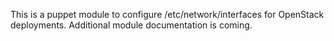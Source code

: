 This is a puppet module to configure /etc/network/interfaces for OpenStack deployments.
Additional module documentation is coming.
